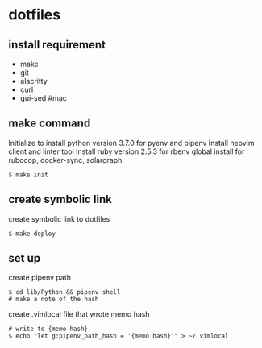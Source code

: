 # dotfiles

## install requirement
- make
- git
- alacritty
- curl
- gui-sed  #mac

## make command
Initialize to install python version 3.7.0 for pyenv and pipenv
Install neovim client and linter tool
Install ruby version 2.5.3 for rbenv global install for rubocop, docker-sync, solargraph
```
$ make init
```

## create symbolic link
create symbolic link to dotfiles
```
$ make deploy
```

## set up
create pipenv path
```
$ cd lib/Python && pipenv shell
# make a note of the hash
```

create .vimlocal file that wrote memo hash
```
# write to {memo hash}
$ echo "let g:pipenv_path_hash = '{memo hash}'" > ~/.vimlocal
```
